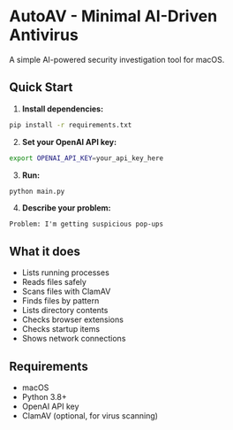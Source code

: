 # AutoAV - Minimal AI-Driven Antivirus

A simple AI-powered security investigation tool for macOS.

## Quick Start

1. **Install dependencies:**
```bash
pip install -r requirements.txt
```

2. **Set your OpenAI API key:**
```bash
export OPENAI_API_KEY=your_api_key_here
```

3. **Run:**
```bash
python main.py
```

4. **Describe your problem:**
```
Problem: I'm getting suspicious pop-ups
```

## What it does

- Lists running processes
- Reads files safely
- Scans files with ClamAV
- Finds files by pattern
- Lists directory contents
- Checks browser extensions
- Checks startup items
- Shows network connections

## Requirements

- macOS
- Python 3.8+
- OpenAI API key
- ClamAV (optional, for virus scanning) 